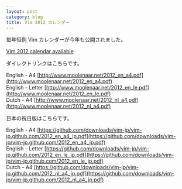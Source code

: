 ```yaml
---
layout: post
category: blog
title: Vim 2012 カレンダー
---
```


毎年恒例 Vim カレンダーが今年も公開されました。

[Vim 2012 calendar available](http://groups.google.com/group/vim_announce/browse_thread/thread/ce04aaf15fba0c85)

ダイレクトリンクはこちらです。

English - A4     [http://www.moolenaar.net/2012_en_a4.pdf](http://www.moolenaar.net/2012_en_a4.pdf)<br />
English - Letter [http://www.moolenaar.net/2012_en_le.pdf](http://www.moolenaar.net/2012_en_le.pdf)<br />
Dutch - A4       [http://www.moolenaar.net/2012_nl_a4.pdf](http://www.moolenaar.net/2012_nl_a4.pdf)<br />

日本の祝日版はこちらです。

English - A4     [https://github.com/downloads/vim-jp/vim-jp.github.com/2012_en_a4_jp.pdf](https://github.com/downloads/vim-jp/vim-jp.github.com/2012_en_a4_jp.pdf)<br />
English - Letter [https://github.com/downloads/vim-jp/vim-jp.github.com/2012_en_le_jp.pdf](https://github.com/downloads/vim-jp/vim-jp.github.com/2012_en_le_jp.pdf)<br />
Dutch - A4       [https://github.com/downloads/vim-jp/vim-jp.github.com/2012_nl_a4_jp.pdf](https://github.com/downloads/vim-jp/vim-jp.github.com/2012_nl_a4_jp.pdf)<br />


